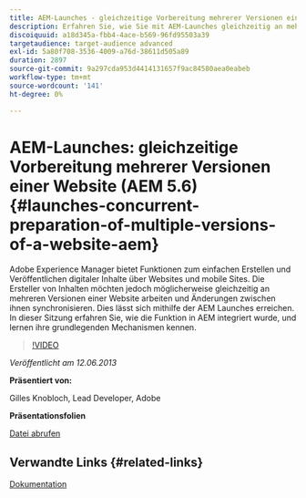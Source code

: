 ```yaml
---
title: AEM-Launches - gleichzeitige Vorbereitung mehrerer Versionen einer Website (AEM 5.6)
description: Erfahren Sie, wie Sie mit AEM-Launches gleichzeitig an mehreren Versionen einer Website arbeiten und Änderungen zwischen ihnen synchronisieren können. Erfahren Sie, wie AEM Launches in AEM integriert wurden, und lernen Sie die grundlegenden Mechanismen kennen.
discoiquuid: a18d345a-fbb4-4ace-b569-96fd95503a39
targetaudience: target-audience advanced
exl-id: 5a80f708-3536-4009-a76d-38611d505a89
duration: 2897
source-git-commit: 9a297cda953d4414131657f9ac84580aea0eabeb
workflow-type: tm+mt
source-wordcount: '141'
ht-degree: 0%

---
```


# AEM-Launches: gleichzeitige Vorbereitung mehrerer Versionen einer Website (AEM 5.6) {#launches-concurrent-preparation-of-multiple-versions-of-a-website-aem}

Adobe Experience Manager bietet Funktionen zum einfachen Erstellen und Veröffentlichen digitaler Inhalte über Websites und mobile Sites. Die Ersteller von Inhalten möchten jedoch möglicherweise gleichzeitig an mehreren Versionen einer Website arbeiten und Änderungen zwischen ihnen synchronisieren. Dies lässt sich mithilfe der AEM Launches erreichen. In dieser Sitzung erfahren Sie, wie die Funktion in AEM integriert wurde, und lernen ihre grundlegenden Mechanismen kennen.

>[!VIDEO](https://video.tv.adobe.com/v/19579/?quality=9)

*Veröffentlicht am 12.06.2013*

**Präsentiert von:**

Gilles Knobloch, Lead Developer, Adobe

**Präsentationsfolien**

[Datei abrufen](assets/2013-06-12-launches-cqgems.pdf)

## Verwandte Links {#related-links}

[Dokumentation](https://docs.adobe.com/docs/en/cq/current/wcm/launches.html)

<!--
[Get back to the Overview](https://helpx.adobe.com/de/experience-manager/kt/eseminars/gems/aem-index.html)
-->
